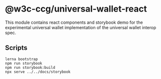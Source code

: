 # @w3c-ccg/universal-wallet-react

This module contains react components and storybook demo for the experimental universal wallet implementation of the universal wallet interop spec.

## Scripts

```
lerna bootstrap
npm run storybook
npm run storybook:build
npx serve ../../docs/storybook
```
